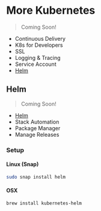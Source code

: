# More Kubernetes

> Coming Soon!

- Continuous Delivery
- K8s for Developers
- SSL
- Logging & Tracing
- Service Account
- [Helm](#helm)

## Helm

> Coming Soon!

- [Helm](https://helm.sh/)
- Stack Automation
- Package Manager
- Manage Releases

### Setup

#### Linux (Snap)

```bash
sudo snap install helm
```

#### OSX

```bash
brew install kubernetes-helm
```
